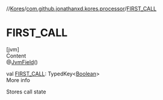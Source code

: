 //[Kores](../index.md)/[com.github.jonathanxd.kores.processor](index.md)/[FIRST_CALL](-f-i-r-s-t_-c-a-l-l.md)



# FIRST_CALL  
[jvm]  
Content  
@[JvmField](https://kotlinlang.org/api/latest/jvm/stdlib/kotlin.jvm/-jvm-field/index.html)()  
  
val [FIRST_CALL](-f-i-r-s-t_-c-a-l-l.md): TypedKey<[Boolean](https://kotlinlang.org/api/latest/jvm/stdlib/kotlin/-boolean/index.html)>  
More info  


Stores call state

  



